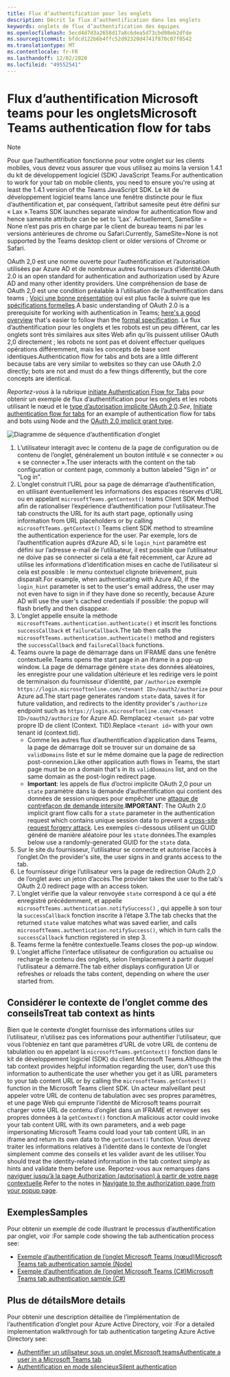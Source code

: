 ```yaml
---
title: Flux d’authentification pour les onglets
description: Décrit le flux d’authentification dans les onglets
keywords: onglets de flux d’authentification des équipes
ms.openlocfilehash: 5ecd4d7d3a2658d17a8c6dea5d73cbd98eb2dfde
ms.sourcegitcommit: bfdcd122b6b4ffc52d92320d4741f870c07f0542
ms.translationtype: MT
ms.contentlocale: fr-FR
ms.lasthandoff: 12/02/2020
ms.locfileid: "49552541"
---
```

# <a name="microsoft-teams-authentication-flow-for-tabs"></a><span data-ttu-id="aaba0-104">Flux d’authentification Microsoft teams pour les onglets</span><span class="sxs-lookup"><span data-stu-id="aaba0-104">Microsoft Teams authentication flow for tabs</span></span>

> [!Note]
> <span data-ttu-id="aaba0-105">Pour que l’authentification fonctionne pour votre onglet sur les clients mobiles, vous devez vous assurer que vous utilisez au moins la version 1.4.1 du kit de développement logiciel (SDK) JavaScript Teams.</span><span class="sxs-lookup"><span data-stu-id="aaba0-105">For authentication to work for your tab on mobile clients, you need to ensure you're using at least the 1.4.1 version of the Teams JavaScript SDK.</span></span>
> <span data-ttu-id="aaba0-106">Le kit de développement logiciel teams lance une fenêtre distincte pour le flux d’authentification et, par conséquent, l’attribut samesite peut être défini sur « Lax ».</span><span class="sxs-lookup"><span data-stu-id="aaba0-106">Teams SDK launches separate window for authentication flow and hence samesite attribute can be set to 'Lax'.</span></span> <span data-ttu-id="aaba0-107">Actuellement, SameSite = None n’est pas pris en charge par le client de bureau teams ni par les versions antérieures de chrome ou Safari.</span><span class="sxs-lookup"><span data-stu-id="aaba0-107">Currently, SameSite=None is not supported by the Teams desktop client or older versions of Chrome or Safari.</span></span>

<span data-ttu-id="aaba0-108">OAuth 2,0 est une norme ouverte pour l’authentification et l’autorisation utilisées par Azure AD et de nombreux autres fournisseurs d’identité.</span><span class="sxs-lookup"><span data-stu-id="aaba0-108">OAuth 2.0 is an open standard for authentication and authorization used by Azure AD and many other identity providers.</span></span> <span data-ttu-id="aaba0-109">Une compréhension de base de OAuth 2,0 est une condition préalable à l’utilisation de l’authentification dans teams ; [Voici une bonne présentation](https://aaronparecki.com/oauth-2-simplified/) qui est plus facile à suivre que les [spécifications formelles](https://oauth.net/2/).</span><span class="sxs-lookup"><span data-stu-id="aaba0-109">A basic understanding of OAuth 2.0 is a prerequisite for working with authentication in Teams; [here's a good overview](https://aaronparecki.com/oauth-2-simplified/) that's easier to follow than the [formal specification](https://oauth.net/2/).</span></span> <span data-ttu-id="aaba0-110">Le flux d’authentification pour les onglets et les robots est un peu différent, car les onglets sont très similaires aux sites Web afin qu’ils puissent utiliser OAuth 2,0 directement ; les robots ne sont pas et doivent effectuer quelques opérations différemment, mais les concepts de base sont identiques.</span><span class="sxs-lookup"><span data-stu-id="aaba0-110">Authentication flow for tabs and bots are a little different because tabs are very similar to websites so they can use OAuth 2.0 directly; bots are not and must do a few things differently, but the core concepts are identical.</span></span>

<span data-ttu-id="aaba0-111">*Reportez-vous* à la rubrique [initiate Authentication Flow for Tabs](~/tabs/how-to/authentication/auth-tab-aad.md#initiate-authentication-flow) pour obtenir un exemple de flux d’authentification pour les onglets et les robots utilisant le nœud et le [type d’autorisation implicite OAuth 2,0](https://oauth.net/2/grant-types/implicit/).</span><span class="sxs-lookup"><span data-stu-id="aaba0-111">*See*, [Initiate authentication flow for tabs](~/tabs/how-to/authentication/auth-tab-aad.md#initiate-authentication-flow) for an example of authentication flow for tabs and bots using Node and the [OAuth 2.0 implicit grant type](https://oauth.net/2/grant-types/implicit/).</span></span>

![Diagramme de séquence d’authentification d’onglet](~/assets/images/authentication/tab_auth_sequence_diagram.png)

1. <span data-ttu-id="aaba0-113">L’utilisateur interagit avec le contenu de la page de configuration ou de contenu de l’onglet, généralement un bouton intitulé « se connecter » ou « se connecter ».</span><span class="sxs-lookup"><span data-stu-id="aaba0-113">The user interacts with the content on the tab configuration or content page, commonly a button labeled "Sign in" or "Log in".</span></span>
2. <span data-ttu-id="aaba0-114">L’onglet construit l’URL pour sa page de démarrage d’authentification, en utilisant éventuellement les informations des espaces réservés d’URL ou en appelant `microsoftTeams.getContext()` teams Client SDK Method afin de rationaliser l’expérience d’authentification pour l’utilisateur.</span><span class="sxs-lookup"><span data-stu-id="aaba0-114">The tab constructs the URL for its auth start page, optionally using information from URL placeholders or by calling `microsoftTeams.getContext()` Teams client SDK method to streamline the authentication experience for the user.</span></span> <span data-ttu-id="aaba0-115">Par exemple, lors de l’authentification auprès d’Azure AD, si le `login_hint` paramètre est défini sur l’adresse e-mail de l’utilisateur, il est possible que l’utilisateur ne doive pas se connecter si cela a été fait récemment, car Azure ad utilise les informations d’identification mises en cache de l’utilisateur si cela est possible : le menu contextuel clignote brièvement, puis disparaît.</span><span class="sxs-lookup"><span data-stu-id="aaba0-115">For example, when authenticating with Azure AD, if the `login_hint` parameter is set to the user's email address, the user may not even have to sign in if they have done so recently, because Azure AD will use the user's cached credentials if possible: the popup will flash briefly and then disappear.</span></span>
3. <span data-ttu-id="aaba0-116">L’onglet appelle ensuite la méthode `microsoftTeams.authentication.authenticate()` et inscrit les fonctions `successCallback` et `failureCallback`.</span><span class="sxs-lookup"><span data-stu-id="aaba0-116">The tab then calls the `microsoftTeams.authentication.authenticate()` method and registers the `successCallback` and `failureCallback` functions.</span></span>
4. <span data-ttu-id="aaba0-117">Teams ouvre la page de démarrage dans un IFRAME dans une fenêtre contextuelle.</span><span class="sxs-lookup"><span data-stu-id="aaba0-117">Teams opens the start page in an iframe in a pop-up window.</span></span> <span data-ttu-id="aaba0-118">La page de démarrage génère `state` des données aléatoires, les enregistre pour une validation ultérieure et les redirige vers le point de terminaison du fournisseur d’identité, par `/authorize` exemple `https://login.microsoftonline.com/<tenant ID>/oauth2/authorize` pour Azure ad.</span><span class="sxs-lookup"><span data-stu-id="aaba0-118">The start page generates random `state` data, saves it for future validation, and redirects to the identity provider's `/authorize` endpoint such as `https://login.microsoftonline.com/<tenant ID>/oauth2/authorize` for Azure AD.</span></span> <span data-ttu-id="aaba0-119">Remplacez `<tenant id>` par votre propre ID de client (Context. TID).</span><span class="sxs-lookup"><span data-stu-id="aaba0-119">Replace `<tenant id>` with your own tenant id (context.tid).</span></span>
    * <span data-ttu-id="aaba0-120">Comme les autres flux d’authentification d’application dans Teams, la page de démarrage doit se trouver sur un domaine de sa `validDomains` liste et sur le même domaine que la page de redirection post-connexion.</span><span class="sxs-lookup"><span data-stu-id="aaba0-120">Like other application auth flows in Teams, the start page must be on a domain that's in its `validDomains` list, and on the same domain as the post-login redirect page.</span></span>
    * <span data-ttu-id="aaba0-121">**Important**: les appels de flux d’octroi implicite OAuth 2,0 pour un `state` paramètre dans la demande d’authentification qui contient des données de session uniques pour empêcher une [attaque de contrefaçon de demande intersite](https://en.wikipedia.org/wiki/Cross-site_request_forgery).</span><span class="sxs-lookup"><span data-stu-id="aaba0-121">**IMPORTANT**: The OAuth 2.0 implicit grant flow calls for a `state` parameter in the authentication request which contains unique session data to prevent a [cross-site request forgery attack](https://en.wikipedia.org/wiki/Cross-site_request_forgery).</span></span> <span data-ttu-id="aaba0-122">Les exemples ci-dessous utilisent un GUID généré de manière aléatoire pour les `state` données.</span><span class="sxs-lookup"><span data-stu-id="aaba0-122">The examples below use a randomly-generated GUID for the `state` data.</span></span>
5. <span data-ttu-id="aaba0-123">Sur le site du fournisseur, l’utilisateur se connecte et autorise l’accès à l’onglet.</span><span class="sxs-lookup"><span data-stu-id="aaba0-123">On the provider's site, the user signs in and grants access to the tab.</span></span>
6. <span data-ttu-id="aaba0-124">Le fournisseur dirige l’utilisateur vers la page de redirection OAuth 2,0 de l’onglet avec un jeton d’accès.</span><span class="sxs-lookup"><span data-stu-id="aaba0-124">The provider takes the user to the tab's OAuth 2.0 redirect page with an access token.</span></span>
7. <span data-ttu-id="aaba0-125">L’onglet vérifie que la valeur renvoyée `state` correspond à ce qui a été enregistré précédemment, et appelle `microsoftTeams.authentication.notifySuccess()` , qui appelle à son tour la `successCallback` fonction inscrite à l’étape 3.</span><span class="sxs-lookup"><span data-stu-id="aaba0-125">The tab checks that the returned `state` value matches what was saved earlier, and calls `microsoftTeams.authentication.notifySuccess()`, which in turn calls the `successCallback` function registered in step 3.</span></span>
8. <span data-ttu-id="aaba0-126">Teams ferme la fenêtre contextuelle.</span><span class="sxs-lookup"><span data-stu-id="aaba0-126">Teams closes the pop-up window.</span></span>
9. <span data-ttu-id="aaba0-127">L’onglet affiche l’interface utilisateur de configuration ou actualise ou recharge le contenu des onglets, selon l’emplacement à partir duquel l’utilisateur a démarré.</span><span class="sxs-lookup"><span data-stu-id="aaba0-127">The tab either displays configuration UI or refreshes or reloads the tabs content, depending on where the user started from.</span></span>

## <a name="treat-tab-context-as-hints"></a><span data-ttu-id="aaba0-128">Considérer le contexte de l’onglet comme des conseils</span><span class="sxs-lookup"><span data-stu-id="aaba0-128">Treat tab context as hints</span></span>

<span data-ttu-id="aaba0-129">Bien que le contexte d’onglet fournisse des informations utiles sur l’utilisateur, n’utilisez pas ces informations pour authentifier l’utilisateur, que vous l’obteniez en tant que paramètres d’URL de votre URL de contenu de tabulation ou en appelant la `microsoftTeams.getContext()` fonction dans le kit de développement logiciel (SDK) du client Microsoft Teams.</span><span class="sxs-lookup"><span data-stu-id="aaba0-129">Although the tab context provides helpful information regarding the user, don't use this information to authenticate the user whether you get it as URL parameters to your tab content URL or by calling the `microsoftTeams.getContext()` function in the Microsoft Teams client SDK.</span></span> <span data-ttu-id="aaba0-130">Un acteur malveillant peut appeler votre URL de contenu de tabulation avec ses propres paramètres, et une page Web qui emprunte l’identité de Microsoft teams pourrait charger votre URL de contenu d’onglet dans un IFRAME et renvoyer ses propres données à la `getContext()` fonction.</span><span class="sxs-lookup"><span data-stu-id="aaba0-130">A malicious actor could invoke your tab content URL with its own parameters, and a web page impersonating Microsoft Teams could load your tab content URL in an iframe and return its own data to the `getContext()` function.</span></span> <span data-ttu-id="aaba0-131">Vous devez traiter les informations relatives à l’identité dans le contexte de l’onglet simplement comme des conseils et les valider avant de les utiliser.</span><span class="sxs-lookup"><span data-stu-id="aaba0-131">You should treat the identity-related information in the tab context simply as hints and validate them before use.</span></span> <span data-ttu-id="aaba0-132">Reportez-vous aux remarques dans [naviguer jusqu’à la page Authorization (autorisation) à partir de votre page contextuelle](~/tabs/how-to/authentication/auth-tab-aad.md#navigate-to-the-authorization-page-from-your-popup-page).</span><span class="sxs-lookup"><span data-stu-id="aaba0-132">Refer to the notes in [Navigate to the authorization page from your popup page](~/tabs/how-to/authentication/auth-tab-aad.md#navigate-to-the-authorization-page-from-your-popup-page).</span></span>

## <a name="samples"></a><span data-ttu-id="aaba0-133">Exemples</span><span class="sxs-lookup"><span data-stu-id="aaba0-133">Samples</span></span>

<span data-ttu-id="aaba0-134">Pour obtenir un exemple de code illustrant le processus d’authentification par onglet, voir :</span><span class="sxs-lookup"><span data-stu-id="aaba0-134">For sample code showing the tab authentication process see:</span></span>

* [<span data-ttu-id="aaba0-135">Exemple d’authentification de l’onglet Microsoft Teams (nœud)</span><span class="sxs-lookup"><span data-stu-id="aaba0-135">Microsoft Teams tab authentication sample (Node)</span></span>](https://github.com/OfficeDev/microsoft-teams-sample-complete-node)
* [<span data-ttu-id="aaba0-136">Exemple d’authentification de l’onglet Microsoft Teams (C#)</span><span class="sxs-lookup"><span data-stu-id="aaba0-136">Microsoft Teams tab authentication sample (C#)</span></span>](https://github.com/OfficeDev/microsoft-teams-sample-complete-csharp)

## <a name="more-details"></a><span data-ttu-id="aaba0-137">Plus de détails</span><span class="sxs-lookup"><span data-stu-id="aaba0-137">More details</span></span>

<span data-ttu-id="aaba0-138">Pour obtenir une description détaillée de l’implémentation de l’authentification d’onglet pour Azure Active Directory, voir :</span><span class="sxs-lookup"><span data-stu-id="aaba0-138">For a detailed implementation walkthrough for tab authentication targeting Azure Active Directory see:</span></span>

* [<span data-ttu-id="aaba0-139">Authentifier un utilisateur sous un onglet Microsoft teams</span><span class="sxs-lookup"><span data-stu-id="aaba0-139">Authenticate a user in a Microsoft Teams tab</span></span>](~/tabs/how-to/authentication/auth-tab-AAD.md)
* [<span data-ttu-id="aaba0-140">Authentification en mode silencieux</span><span class="sxs-lookup"><span data-stu-id="aaba0-140">Silent authentication</span></span>](~/tabs/how-to/authentication/auth-silent-AAD.md)
